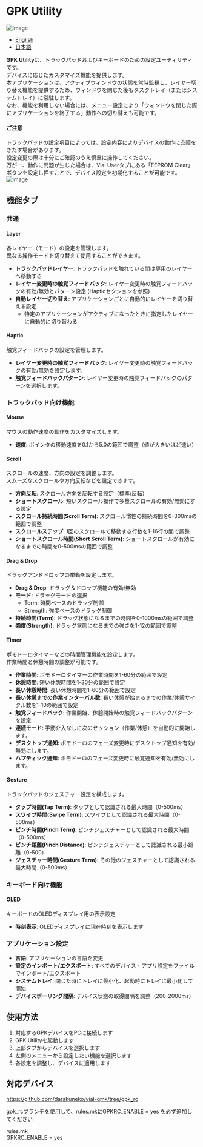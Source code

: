 # GPK Utility
![Image](https://github.com/user-attachments/assets/706d0026-5f85-492e-bf3a-8cf3270cd40f)

- [English](./README.md)
- [日本語](./README.ja.md)

**GPK Utility**は、トラックパッドおよびキーボードのための設定ユーティリティです。<br>
デバイスに応じたカスタマイズ機能を提供します。<br>
本アプリケーションは、アクティブウィンドウの状態を常時監視し、レイヤー切り替え機能を提供するため、ウィンドウを閉じた後もタスクトレイ（またはシステムトレイ）に常駐します。<br>
なお、機能を利用しない場合には、メニュー設定により「ウィンドウを閉じた際にアプリケーションを終了する」動作への切り替えも可能です。

#### ご注意
トラックパッドの設定項目によっては、設定内容によりデバイスの動作に支障をきたす場合があります。<br>
設定変更の際は十分にご確認のうえ慎重に操作してください。<br>
万が一、動作に問題が生じた場合は、Vial Userタブにある「EEPROM Clear」ボタンを設定し押すことで、デバイス設定を初期化することが可能です。<br>
![Image](https://github.com/user-attachments/assets/b9a13791-89b5-4eea-942b-cd967c2d444d)


## 機能タブ

### 共通

#### Layer
各レイヤー（モード）の設定を管理します。<br>異なる操作モードを切り替えて使用することができます。

- **トラックパッドレイヤー**: トラックパッドを触れている間は専用のレイヤーへ移動する
- **レイヤー変更時の触覚フィードバック**: レイヤー変更時の触覚フィードバックの有効/無効とパターン設定 (Hapticセクションを参照)
- **自動レイヤー切り替え**: アプリケーションごとに自動的にレイヤーを切り替える設定
  - 特定のアプリケーションがアクティブになったときに指定したレイヤーに自動的に切り替わる

#### Haptic
触覚フィードバックの設定を管理します。
- **レイヤー変更時の触覚フィードバック**: レイヤー変更時の触覚フィードバックの有効/無効を設定します。
- **触覚フィードバックパターン**: レイヤー変更時の触覚フィードバックのパターンを選択します。

### トラックパッド向け機能

#### Mouse
マウスの動作速度の動作をカスタマイズします。

- **速度**: ポインタの移動速度を0.1から5.0の範囲で調整（値が大きいほど速い）

#### Scroll
スクロールの速度、方向の設定を調整します。<br>スムーズなスクロールや方向反転などを設定できます。

- **方向反転**: スクロール方向を反転する設定（標準/反転）
- **ショートスクロール**: 短いスクロール操作で多量スクロールの有効/無効にする設定
- **スクロール持続時間(Scroll Term)**: スクロール慣性の持続時間を0-300msの範囲で調整
- **スクロールステップ**: 1回のスクロールで移動する行数を1-16行の間で調整
- **ショートスクロール時間(Short Scroll Term)**: ショートスクロールが有効になるまでの時間を0-500msの範囲で調整

#### Drag & Drop
ドラッグアンドドロップの挙動を設定します。

- **Drag & Drop**: ドラッグ＆ドロップ機能の有効/無効
- **モード**: ドラッグモードの選択
  - Term: 時間ベースのドラッグ制御
  - Strength: 強度ベースのドラッグ制御
- **持続時間(Term)**: ドラッグ状態になるまでの時間を0-1000msの範囲で調整
- **強度(Strength)**: ドラッグ状態になるまでの強さを1-12の範囲で調整

#### Timer
ポモドーロタイマーなどの時間管理機能を設定します。<br>作業時間と休憩時間の調整が可能です。

- **作業時間**: ポモドーロタイマーの作業時間を1-60分の範囲で設定
- **休憩時間**: 短い休憩時間を1-30分の範囲で設定
- **長い休憩時間**: 長い休憩時間を1-60分の範囲で設定
- **長い休憩までの作業インターバル数**: 長い休憩が始まるまでの作業/休憩サイクル数を1-10の範囲で設定
- **触覚フィードバック**: 作業開始、休憩開始時の触覚フィードバックパターンを設定
- **連続モード**: 手動介入なしに次のセッション（作業/休憩）を自動的に開始します。
- **デスクトップ通知**: ポモドーロのフェーズ変更時にデスクトップ通知を有効/無効にします。
- **ハプティック通知**: ポモドーロのフェーズ変更時に触覚通知を有効/無効にします。

#### Gesture
トラックパッドのジェスチャー設定を構成します。
- **タップ時間(Tap Term)**: タップとして認識される最大時間（0-500ms）
- **スワイプ時間(Swipe Term)**: スワイプとして認識される最大時間（0-500ms）
- **ピンチ時間(Pinch Term)**: ピンチジェスチャーとして認識される最大時間（0-500ms）
- **ピンチ距離(Pinch Distance)**: ピンチジェスチャーとして認識される最小距離（0-500）
- **ジェスチャー時間(Gesture Term)**: その他のジェスチャーとして認識される最大時間（0-500ms）

### キーボード向け機能

#### OLED
キーボードのOLEDディスプレイ用の表示設定

- **時刻表示**: OLEDディスプレイに現在時刻を表示します

### アプリケーション設定

- **言語**: アプリケーションの言語を変更
- **設定のインポート/エクスポート**: すべてのデバイス・アプリ設定をファイルでインポート/エクスポート
- **システムトレイ**: 閉じた時にトレイに最小化、起動時にトレイに最小化して開始
- **デバイスポーリング間隔**: デバイス状態の取得間隔を調整（200-2000ms）

## 使用方法

1. 対応するGPKデバイスをPCに接続します
2. GPK Utilityを起動します
3. 上部タブからデバイスを選択します
4. 左側のメニューから設定したい機能を選択します
5. 各設定を調整し、デバイスに適用します

## 対応デバイス
https://github.com/darakuneko/vial-qmk/tree/gpk_rc

gpk_rcブランチを使用して、rules.mkにGPKRC_ENABLE = yes
を必ず追加してください

rules.mk<br>
GPKRC_ENABLE = yes